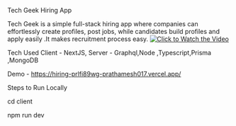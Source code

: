 Tech Geek Hiring App

Tech Geek is a simple full-stack hiring app where companies can effortlessly create profiles, post jobs, while candidates build profiles and apply easily .It makes recruitment process easy.
[![Click to Watch the Video](https://example.com/video_thumbnail.png)](https://www.loom.com/embed/466734cf414b4821a50b259c60795131?sid=fb1cbbb8-2fce-45e1-b221-f1347a501347)


Tech Used Client - NextJS,  Server - Graphql,Node ,Typescript,Prisma ,MongoDB

Demo - https://hiring-prlfi89wg-prathamesh017.vercel.app/

Steps to Run Locally

cd client

npm run dev
